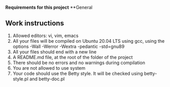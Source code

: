 **Requirements for this project**
**General
## Work instructions
1. Allowed editors: vi, vim, emacs
2. All your files will be compiled on Ubuntu 20.04 LTS using gcc, using the options -Wall -Werror -Wextra -pedantic -std=gnu89
3. All your files should end with a new line
4. A README.md file, at the root of the folder of the project
5. There should be no errors and no warnings during compilation
6. You are not allowed to use system
7. Your code should use the Betty style. It will be checked using betty-style.pl and betty-doc.pl
